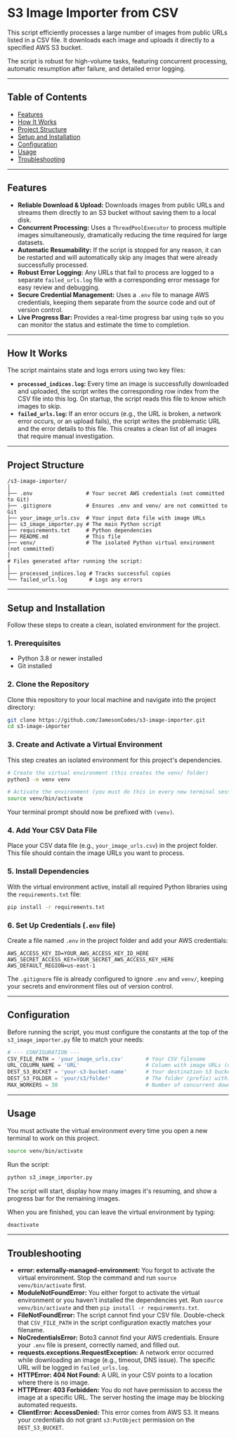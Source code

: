 # S3 Image Importer from CSV

This script efficiently processes a large number of images from public URLs listed in a CSV file. It downloads each image and uploads it directly to a specified AWS S3 bucket.

The script is robust for high-volume tasks, featuring concurrent processing, automatic resumption after failure, and detailed error logging.

---

## Table of Contents
- [Features](#features)
- [How It Works](#how-it-works)
- [Project Structure](#project-structure)
- [Setup and Installation](#setup-and-installation)
- [Configuration](#configuration)
- [Usage](#usage)
- [Troubleshooting](#troubleshooting)

---

## Features
- **Reliable Download & Upload:** Downloads images from public URLs and streams them directly to an S3 bucket without saving them to a local disk.
- **Concurrent Processing:** Uses a `ThreadPoolExecutor` to process multiple images simultaneously, dramatically reducing the time required for large datasets.
- **Automatic Resumability:** If the script is stopped for any reason, it can be restarted and will automatically skip any images that were already successfully processed.
- **Robust Error Logging:** Any URLs that fail to process are logged to a separate `failed_urls.log` file with a corresponding error message for easy review and debugging.
- **Secure Credential Management:** Uses a `.env` file to manage AWS credentials, keeping them separate from the source code and out of version control.
- **Live Progress Bar:** Provides a real-time progress bar using `tqdm` so you can monitor the status and estimate the time to completion.

---

## How It Works

The script maintains state and logs errors using two key files:

- **`processed_indices.log`:** Every time an image is successfully downloaded and uploaded, the script writes the corresponding row index from the CSV file into this log. On startup, the script reads this file to know which images to skip.
- **`failed_urls.log`:** If an error occurs (e.g., the URL is broken, a network error occurs, or an upload fails), the script writes the problematic URL and the error details to this file. This creates a clean list of all images that require manual investigation.

---

## Project Structure

```
/s3-image-importer/
│
├── .env                 # Your secret AWS credentials (not committed to Git)
├── .gitignore           # Ensures .env and venv/ are not committed to Git
├── your_image_urls.csv  # Your input data file with image URLs
├── s3_image_importer.py # The main Python script
├── requirements.txt     # Python dependencies
├── README.md            # This file
├── venv/                # The isolated Python virtual environment (not committed)
│
# Files generated after running the script:
│
├── processed_indices.log # Tracks successful copies
└── failed_urls.log       # Logs any errors
```

---

## Setup and Installation

Follow these steps to create a clean, isolated environment for the project.

### 1. Prerequisites
- Python 3.8 or newer installed
- Git installed

### 2. Clone the Repository
Clone this repository to your local machine and navigate into the project directory:

```bash
git clone https://github.com/JamesonCodes/s3-image-importer.git
cd s3-image-importer
```

### 3. Create and Activate a Virtual Environment
This step creates an isolated environment for this project's dependencies.

```bash
# Create the virtual environment (this creates the venv/ folder)
python3 -m venv venv

# Activate the environment (you must do this in every new terminal session)
source venv/bin/activate
```
Your terminal prompt should now be prefixed with `(venv)`.

### 4. Add Your CSV Data File
Place your CSV data file (e.g., `your_image_urls.csv`) in the project folder. This file should contain the image URLs you want to process.

### 5. Install Dependencies
With the virtual environment active, install all required Python libraries using the `requirements.txt` file:

```bash
pip install -r requirements.txt
```

### 6. Set Up Credentials (`.env` file)
Create a file named `.env` in the project folder and add your AWS credentials:

```env
AWS_ACCESS_KEY_ID=YOUR_AWS_ACCESS_KEY_ID_HERE
AWS_SECRET_ACCESS_KEY=YOUR_SECRET_AWS_ACCESS_KEY_HERE
AWS_DEFAULT_REGION=us-east-1
```

The `.gitignore` file is already configured to ignore `.env` and `venv/`, keeping your secrets and environment files out of version control.

---

## Configuration

Before running the script, you must configure the constants at the top of the `s3_image_importer.py` file to match your needs:

```python
# --- CONFIGURATION ---
CSV_FILE_PATH = 'your_image_urls.csv'       # Your CSV filename
URL_COLUMN_NAME = 'URL'                     # Column with image URLs (update if your CSV uses a different column name)
DEST_S3_BUCKET = 'your-s3-bucket-name'      # Your destination S3 bucket
DEST_S3_FOLDER = 'your/s3/folder'           # The folder (prefix) within the bucket (e.g., 'Batch1' or 'images/')
MAX_WORKERS = 30                            # Number of concurrent downloads
```

---

## Usage

You must activate the virtual environment every time you open a new terminal to work on this project.

```bash
source venv/bin/activate
```

Run the script:

```bash
python s3_image_importer.py
```

The script will start, display how many images it's resuming, and show a progress bar for the remaining images.

When you are finished, you can leave the virtual environment by typing:

```bash
deactivate
```

---

## Troubleshooting

- **error: externally-managed-environment:** You forgot to activate the virtual environment. Stop the command and run `source venv/bin/activate` first.
- **ModuleNotFoundError:** You either forgot to activate the virtual environment or you haven't installed the dependencies yet. Run `source venv/bin/activate` and then `pip install -r requirements.txt`.
- **FileNotFoundError:** The script cannot find your CSV file. Double-check that `CSV_FILE_PATH` in the script configuration exactly matches your filename.
- **NoCredentialsError:** Boto3 cannot find your AWS credentials. Ensure your `.env` file is present, correctly named, and filled out.
- **requests.exceptions.RequestException:** A network error occurred while downloading an image (e.g., timeout, DNS issue). The specific URL will be logged in `failed_urls.log`.
- **HTTPError: 404 Not Found:** A URL in your CSV points to a location where there is no image.
- **HTTPError: 403 Forbidden:** You do not have permission to access the image at a specific URL. The server hosting the image may be blocking automated requests.
- **ClientError: AccessDenied:** This error comes from AWS S3. It means your credentials do not grant `s3:PutObject` permission on the `DEST_S3_BUCKET`.